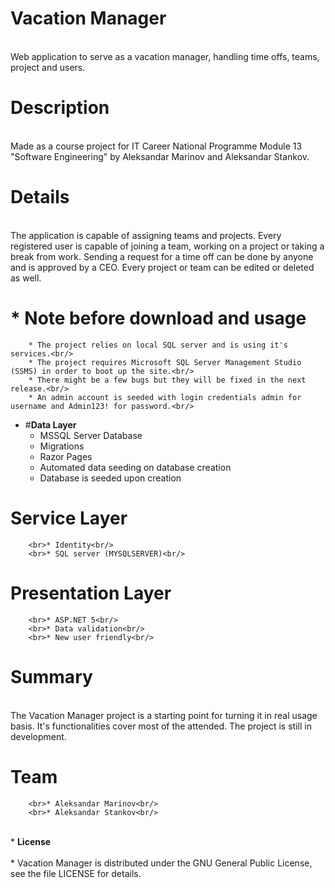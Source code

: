 # Vacation Manager
<br>Web application to serve as a vacation manager, handling time offs, teams, project and users.<br/>

# **Description**<br/>
<br>Made as a course project for IT Career National Programme Module 13 "Software Engineering" by Aleksandar Marinov and Aleksandar Stankov.<br/>

# **Details**<br/>
<br>The application is capable of assigning teams and projects. Every registered user is capable of joining a team, working on a project or taking a break from work. Sending a request for a time off can be done by anyone and is approved by a CEO. Every project or team can be edited or deleted as well.<br/>

# * **Note before download and usage**

		* The project relies on local SQL server and is using it's services.<br/>
		* The project requires Microsoft SQL Server Management Studio (SSMS) in order to boot up the site.<br/>
		* There might be a few bugs but they will be fixed in the next release.<br/>
		* An admin account is seeded with login credentials admin for username and Admin123! for password.<br/>

* #**Data Layer**
	* MSSQL Server Database<br/>
	* Migrations<br/>
	* Razor Pages<br/>
	* Automated data seeding on database creation<br/>
	* Database is seeded upon creation<br/>

# **Service Layer**<br/>
		<br>* Identity<br/>
		<br>* SQL server (MYSQLSERVER)<br/>
	
# **Presentation Layer**<br/>
		<br>* ASP.NET 5<br/>
		<br>* Data validation<br/>	
		<br>* New user friendly<br/>

#  **Summary**<br/>
<br>The Vacation Manager project is a starting point for turning it in real usage basis. It's functionalities cover most of the attended. The project is still in development.<br/>

# **Team**<br/>
		<br>* Aleksandar Marinov<br/>
		<br>* Aleksandar Stankov<br/>
<br>* **License**<br/>
		<br>* Vacation Manager is distributed under the GNU General Public License, see the file LICENSE for details.<br/>
